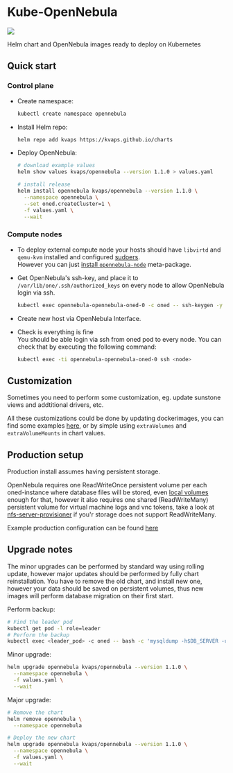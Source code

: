 # Kube-OpenNebula

![](https://opennebula.org/wp-content/uploads/2019/04/img-logo-blue.svg)

Helm chart and OpenNebula images ready to deploy on Kubernetes

## Quick start

### Control plane

* Create namespace:
  
  ```bash
  kubectl create namespace opennebula
  ```

* Install Helm repo:

  ```bash
  helm repo add kvaps https://kvaps.github.io/charts
  ```
  
* Deploy OpenNebula:
  
  ```bash
  # download example values
  helm show values kvaps/opennebula --version 1.1.0 > values.yaml

  # install release
  helm install opennebula kvaps/opennebula --version 1.1.0 \
    --namespace opennebula \
    --set oned.createCluster=1 \
    -f values.yaml \
    --wait
  ```

### Compute nodes

* To deploy external compute node your hosts should have `libvirtd` and `qemu-kvm` installed and configured [sudoers](https://github.com/OpenNebula/one/tree/release-5.10.1/share/pkgs/sudoers).  
  However you can just [install `opennebula-node`](https://docs.opennebula.org/5.10/deployment/node_installation/kvm_node_installation.html) meta-package.

* Get OpenNebula's ssh-key, and place it to `/var/lib/one/.ssh/authorized_keys` on every node to allow OpenNebula login via ssh.
  ```bash
  kubectl exec opennebula-opennebula-oned-0 -c oned -- ssh-keygen -y -f /var/lib/one/.ssh/id_rsa
  ```

* Create new host via OpenNebula Interface.


* Check is everything is fine  
  You should be able login via ssh from oned pod to every node. You can check that by executing the following command:
  ```bash
  kubectl exec -ti opennebula-opennebula-oned-0 ssh <node>
  ```

## Customization

Sometimes you need to perform some customization, eg. update sunstone views and addtitional drivers, etc.

All these customizations could be done by updating dockerimages, you can find some examples [here](examples/prod/dockerfiles), or by simple using `extraVolumes` and `extraVolumeMounts` in chart values.

## Production setup

Production install assumes having persistent storage.

OpenNebula requires one ReadWriteOnce persistent volume per each oned-instance where database files will be stored, even [local volumes](https://kubernetes.io/blog/2019/04/04/kubernetes-1.14-local-persistent-volumes-ga/) enough for that, however it also requires one shared (ReadWriteMany) persistent volume for virtual machine logs and vnc tokens, take a look at [nfs-server-provisioner](https://github.com/helm/charts/tree/master/stable/nfs-server-provisioner) if you'r storage does not support ReadWriteMany.

Example production configuration can be found [here](examples/prod/deploy)

## Upgrade notes

The minor upgrades can be performed by standard way using rolling update, however major updates should be performed by fully chart reinstallation.
You have to remove the old chart, and install new one, however your data should be saved on persistent volumes, thus new images will perform database migration on their first start.

Perform backup:
```bash
# Find the leader pod
kubectl get pod -l role=leader
# Perform the backup
kubectl exec <leader_pod> -c oned -- bash -c 'mysqldump -h$DB_SERVER -u$DB_USER -p$DB_PASSWORD $DB_NAME | gzip -9' > backup.sql.gz
```

Minor upgrade:
```bash
helm upgrade opennebula kvaps/opennebula --version 1.1.0 \
  --namespace opennebula \
  -f values.yaml \
  --wait
```

Major upgrade:
```bash
# Remove the chart
helm remove opennebula \
  --namespace opennebula

# Deploy the new chart
helm upgrade opennebula kvaps/opennebula --version 1.1.0 \
  --namespace opennebula \
  -f values.yaml \
  --wait
```
